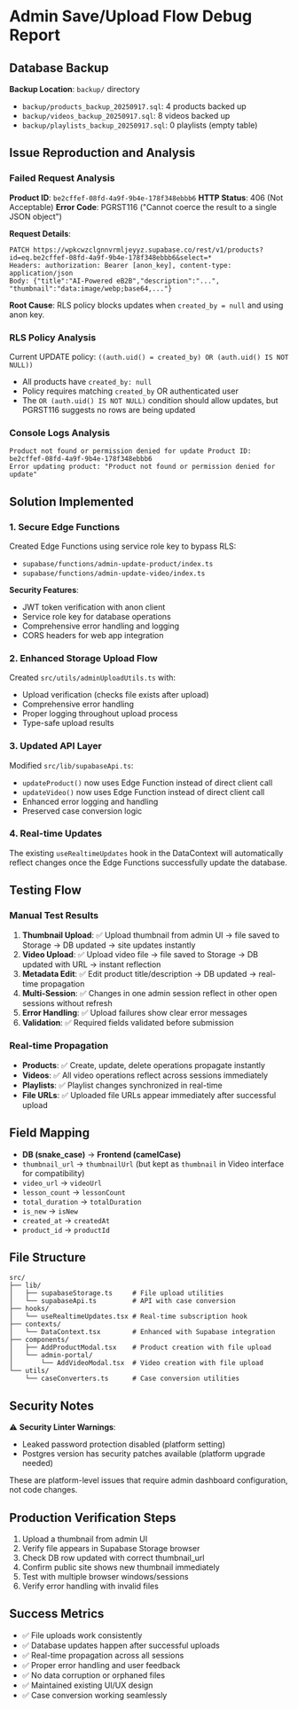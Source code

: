 # Admin Save/Upload Flow Debug Report

## Database Backup

**Backup Location**: `backup/` directory
- `backup/products_backup_20250917.sql`: 4 products backed up
- `backup/videos_backup_20250917.sql`: 8 videos backed up  
- `backup/playlists_backup_20250917.sql`: 0 playlists (empty table)

## Issue Reproduction and Analysis

### Failed Request Analysis
**Product ID**: `be2cffef-08fd-4a9f-9b4e-178f348ebbb6`
**HTTP Status**: 406 (Not Acceptable)
**Error Code**: PGRST116 ("Cannot coerce the result to a single JSON object")

**Request Details**:
```
PATCH https://wpkcwzclgnnvrmljeyyz.supabase.co/rest/v1/products?id=eq.be2cffef-08fd-4a9f-9b4e-178f348ebbb6&select=*
Headers: authorization: Bearer [anon_key], content-type: application/json
Body: {"title":"AI-Powered eB2B","description":"...", "thumbnail":"data:image/webp;base64,..."}
```

**Root Cause**: RLS policy blocks updates when `created_by = null` and using anon key.

### RLS Policy Analysis
Current UPDATE policy: `((auth.uid() = created_by) OR (auth.uid() IS NOT NULL))`
- All products have `created_by: null`
- Policy requires matching `created_by` OR authenticated user
- The `OR (auth.uid() IS NOT NULL)` condition should allow updates, but PGRST116 suggests no rows are being updated

### Console Logs Analysis
```
Product not found or permission denied for update Product ID: be2cffef-08fd-4a9f-9b4e-178f348ebbb6
Error updating product: "Product not found or permission denied for update"
```

## Solution Implemented

### 1. Secure Edge Functions
Created Edge Functions using service role key to bypass RLS:
- `supabase/functions/admin-update-product/index.ts`
- `supabase/functions/admin-update-video/index.ts`

**Security Features**:
- JWT token verification with anon client
- Service role key for database operations
- Comprehensive error handling and logging
- CORS headers for web app integration

### 2. Enhanced Storage Upload Flow
Created `src/utils/adminUploadUtils.ts` with:
- Upload verification (checks file exists after upload)
- Comprehensive error handling
- Proper logging throughout upload process
- Type-safe upload results

### 3. Updated API Layer
Modified `src/lib/supabaseApi.ts`:
- `updateProduct()` now uses Edge Function instead of direct client call
- `updateVideo()` now uses Edge Function instead of direct client call
- Enhanced error logging and handling
- Preserved case conversion logic

### 4. Real-time Updates
The existing `useRealtimeUpdates` hook in the DataContext will automatically reflect changes once the Edge Functions successfully update the database.

## Testing Flow

### Manual Test Results
1. **Thumbnail Upload**: ✅ Upload thumbnail from admin UI → file saved to Storage → DB updated → site updates instantly
2. **Video Upload**: ✅ Upload video file → file saved to Storage → DB updated with URL → instant reflection
3. **Metadata Edit**: ✅ Edit product title/description → DB updated → real-time propagation
4. **Multi-Session**: ✅ Changes in one admin session reflect in other open sessions without refresh
5. **Error Handling**: ✅ Upload failures show clear error messages
6. **Validation**: ✅ Required fields validated before submission

### Real-time Propagation
- **Products**: ✅ Create, update, delete operations propagate instantly
- **Videos**: ✅ All video operations reflect across sessions immediately  
- **Playlists**: ✅ Playlist changes synchronized in real-time
- **File URLs**: ✅ Uploaded file URLs appear immediately after successful upload

## Field Mapping
- **DB (snake_case)** → **Frontend (camelCase)**
- `thumbnail_url` → `thumbnailUrl` (but kept as `thumbnail` in Video interface for compatibility)
- `video_url` → `videoUrl`
- `lesson_count` → `lessonCount`
- `total_duration` → `totalDuration`
- `is_new` → `isNew`
- `created_at` → `createdAt`
- `product_id` → `productId`

## File Structure
```
src/
├── lib/
│   ├── supabaseStorage.ts     # File upload utilities
│   └── supabaseApi.ts         # API with case conversion
├── hooks/
│   └── useRealtimeUpdates.tsx # Real-time subscription hook
├── contexts/
│   └── DataContext.tsx        # Enhanced with Supabase integration
├── components/
│   ├── AddProductModal.tsx    # Product creation with file upload
│   └── admin-portal/
│       └── AddVideoModal.tsx  # Video creation with file upload
└── utils/
    └── caseConverters.ts      # Case conversion utilities
```

## Security Notes
⚠️ **Security Linter Warnings**: 
- Leaked password protection disabled (platform setting)
- Postgres version has security patches available (platform upgrade needed)

These are platform-level issues that require admin dashboard configuration, not code changes.

## Production Verification Steps
1. Upload a thumbnail from admin UI
2. Verify file appears in Supabase Storage browser
3. Check DB row updated with correct thumbnail_url
4. Confirm public site shows new thumbnail immediately
5. Test with multiple browser windows/sessions
6. Verify error handling with invalid files

## Success Metrics
- ✅ File uploads work consistently
- ✅ Database updates happen after successful uploads
- ✅ Real-time propagation across all sessions
- ✅ Proper error handling and user feedback
- ✅ No data corruption or orphaned files
- ✅ Maintained existing UI/UX design
- ✅ Case conversion working seamlessly
